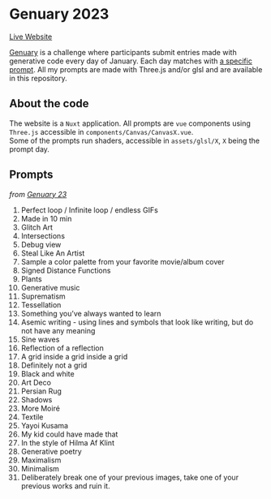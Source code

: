 # Genuary 2023

[Live Website](https://lorismat-genuary2023.vercel.app/)  


[Genuary](https://genuary.art/) is a challenge where participants submit entries made with generative code every day of January. Each day matches with [a specific prompt]().
All my prompts are made with Three.js and/or glsl and are available in this repository.

## About the code

The website is a `Nuxt` application. All prompts are `vue` components using `Three.js` accessible in `components/Canvas/CanvasX.vue`.  
Some of the prompts run shaders, accessible in `assets/glsl/X`, `X` being the prompt day. 

## Prompts

_from [Genuary 23](https://genuary.art/prompts)_  

1. Perfect loop / Infinite loop / endless GIFs
2. Made in 10 min
3. Glitch Art
4. Intersections
5. Debug view
6. Steal Like An Artist
7. Sample a color palette from your favorite movie/album cover
8. Signed Distance Functions
9. Plants
10. Generative music
11. Suprematism
12. Tessellation
13. Something you’ve always wanted to learn 
14. Asemic writing - using lines and symbols that look like writing, but do not have any meaning
15. Sine waves
16. Reflection of a reflection
17. A grid inside a grid inside a grid
18. Definitely not a grid
19. Black and white
20. Art Deco
21. Persian Rug
22. Shadows
23. More Moiré
24. Textile
25. Yayoi Kusama
26. My kid could have made that
27. In the style of Hilma Af Klint
28. Generative poetry
29. Maximalism
30. Minimalism
31. Deliberately break one of your previous images, take one of your previous works and ruin it.